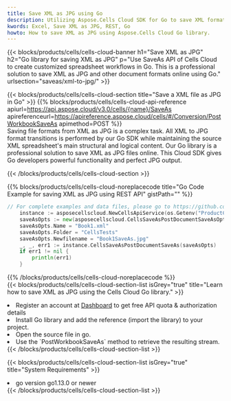 ```yaml
---
title: Save XML as JPG using Go 
description: Utilizing Aspose.Cells Cloud SDK for Go to save XML format file as JPG format file. 
kwords: Excel, Save XML as JPG, REST, Go
howto: How to save XML as JPG using Aspose.Cells Cloud Go library.
---
```



{{< blocks/products/cells/cells-cloud-banner h1="Save XML as JPG" h2="Go library for saving XML as JPG" p="Use SaveAs API of Cells Cloud to create customized spreadsheet workflows in Go. This is a professional solution to save XML as JPG and other document formats online using Go." urlsection="saveas/xml-to-jpg/" >}}

{{< blocks/products/cells/cells-cloud-section  title="Save a XML file as JPG in Go" >}}
{{% blocks/products/cells/cells-cloud-api-reference  apiurl=https://api.aspose.cloud/v3.0/cells/{name}/SaveAs  apireferenceurl=https://apireference.aspose.cloud/cells/#/Conversion/PostWorkbookSaveAs  apimethod=POST %}}
<br/>
Saving file formats from XML as JPG is a complex task. All XML to JPG format transitions is performed by our Go SDK while maintaining the source XML spreadsheet's main structural and logical content. Our Go library is a professional solution to save XML as JPG files online. This Cloud SDK gives Go developers powerful functionality and perfect JPG output.

{{< /blocks/products/cells/cells-cloud-section >}}

{{% blocks/products/cells/cells-cloud-noreplacecode title="Go Code Example for saving XML as JPG using REST API" gistPath="" %}}
  
```go
// For complete examples and data files, please go to https://github.com/aspose-cells-cloud/aspose-cells-cloud-go/
    instance := asposecellscloud.NewCellsApiService(os.Getenv("ProductClientId"), os.Getenv("ProductClientSecret"))
    saveAsOpts := new(asposecellscloud.CellsSaveAsPostDocumentSaveAsOpts)
    saveAsOpts.Name = "Book1.xml"
    saveAsOpts.Folder = "CellsTests"
    saveAsOpts.Newfilename = "Book1SaveAs.jpg"
    _, _, err1 := instance.CellsSaveAsPostDocumentSaveAs(saveAsOpts)
    if err1 != nil {
	    println(err1)
    }
```
  
{{% /blocks/products/cells/cells-cloud-noreplacecode  %}}
<br/>
{{< blocks/products/cells/cells-cloud-section-list isGrey="true"  title="Learn how to save XML as JPG using the Cells Cloud Go library." >}}
<li>Register an account at <a href="https://dashboard.aspose.cloud/">Dashboard</a> to get free API quota & authorization details</li>
<li>Install Go library and add the reference (import the library) to your project.</li>
<li>Open the source file in go.</li>
<li>Use the `PostWorkbookSaveAs` method to retrieve the resulting stream.</li>
{{< /blocks/products/cells/cells-cloud-section-list >}}

{{< blocks/products/cells/cells-cloud-section-list isGrey="true"  title="System Requirements" >}}
<li>go version go1.13.0 or newer</li>
{{< /blocks/products/cells/cells-cloud-section-list >}}
